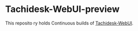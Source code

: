 # Tachidesk-WebUI-preview
This reposito ry holds Continuous builds of [Tachidesk-WebUI](https://github.com/Suwayomi/Tachidesk-WebUI).
